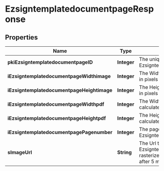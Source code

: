 

# EzsigntemplatedocumentpageResponse

## Properties

Name | Type | Description | Notes
------------ | ------------- | ------------- | -------------
**pkiEzsigntemplatedocumentpageID** | **Integer** | The unique ID of the Ezsigntemplatedocumentpage | 
**iEzsigntemplatedocumentpageWidthimage** | **Integer** | The Width of the page&#39;s image in pixels calculated at 100 DPI | 
**iEzsigntemplatedocumentpageHeightimage** | **Integer** | The Height of the page&#39;s image in pixels calculated at 100 DPI | 
**iEzsigntemplatedocumentpageWidthpdf** | **Integer** | The Width of the page in points calculated at 72 DPI | 
**iEzsigntemplatedocumentpageHeightpdf** | **Integer** | The Height of the page in points calculated at 72 DPI | 
**iEzsigntemplatedocumentpagePagenumber** | **Integer** | The page number in the Ezsigntemplatedocument | 
**sImageUrl** | **String** | The Url to the Ezsigntemplatedocumentpage&#39;s rasterized image.  Url will expire after 5 minutes. | 




